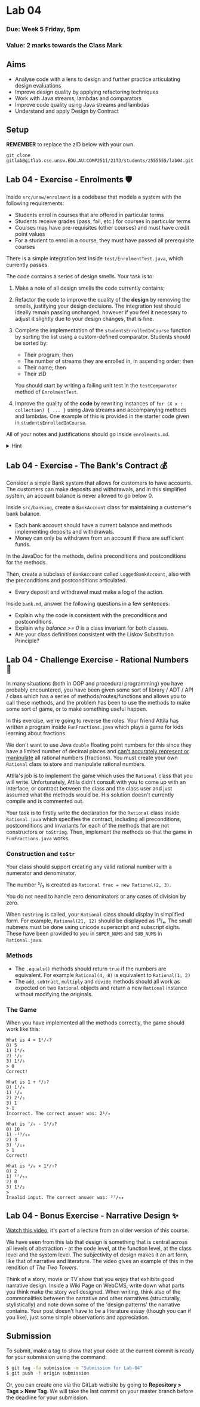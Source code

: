 # Lab 04

### Due: Week 5 Friday, 5pm

### Value: 2 marks towards the Class Mark

## Aims

* Analyse code with a lens to design and further practice articulating design evaluations
* Improve design quality by applying refactoring techniques
* Work with Java streams, lambdas and comparators
* Improve code quality using Java streams and lambdas
* Understand and apply Design by Contract

## Setup

**REMEMBER** to replace the zID below with your own.

```
git clone gitlab@gitlab.cse.unsw.EDU.AU:COMP2511/21T3/students/z555555/lab04.git
```

## Lab 04 - Exercise - Enrolments 🛡️

Inside `src/unsw/enrolment` is a codebase that models a system with the following requirements:

* Students enrol in courses that are offered in particular terms
* Students receive grades (pass, fail, etc.) for courses in particular terms
* Courses may have pre-requisites (other courses) and must have credit point values
* For a student to enrol in a course, they must have passed all prerequisite courses

There is a simple integration test inside `test/EnrolmentTest.java`, which currently passes.

The code contains a series of design smells. Your task is to:

1. Make a note of all design smells the code currently contains;
2. Refactor the code to improve the quality of the **design** by removing the smells, justifying your design decisions. The integration test should ideally remain passing unchanged, however if you feel it necessary to adjust it slightly due to your design changes, that is fine.
3. Complete the implementation of the `studentsEnrolledInCourse` function by sorting the list using a custom-defined comparator. Students should be sorted by:
    * Their program; then
    * The number of streams they are enrolled in, in ascending order; then
    * Their name; then
    * Their zID
    
    You should start by writing a failing unit test in the `testComparator` method of `EnrolmentTest`.
4. Improve the quality of the **code** by rewriting instances of `for (X x : collection) { ... }` using Java streams and accompanying methods and lambdas. One example of this is provided in the starter code given in `studentsEnrolledInCourse`.

All of your notes and justifications should go inside `enrolments.md`.

<details>

<summary>
Hint
</summary>

You may find some of the following Java stream methods useful:

* `anyMatch`
* `allMatch`
* `forEach`
* `filter`
* `map`
* `findFirst`

</details>

## Lab 04 - Exercise - The Bank's Contract 💰

Consider a simple Bank system that allows for customers to have accounts. The customers can make deposits and withdrawals, and in this simplified system, an account balance is never allowed to go below 0. 

Inside `src/banking`, create a `BankAccount` class for maintaining a customer's bank balance.
  * Each bank account should have a current balance and methods implementing deposits and withdrawals.
  * Money can only be withdrawn from an account if there are sufficient funds.

In the JavaDoc for the methods, define preconditions and postconditions for the methods.

Then, create a subclass of `BankAccount` called `LoggedBankAccount`, also with the preconditions and postconditions articulated. 
  * Every deposit and withdrawal must make a log of the action.

Inside `bank.md`, answer the following questions in a few sentences:

* Explain why the code is consistent with the preconditions and postconditions.
* Explain why *balance >= 0* is a class invariant for both classes.
* Are your class definitions consistent with the Liskov Substitution Principle?

## Lab 04 - Challenge Exercise - Rational Numbers 🧮

In many situations (both in OOP and procedural programming) you have probably encountered, you have been given some sort of library / ADT / API / class which has a series of methods/routes/functions and allows you to call these methods, and the problem has been to use the methods to make some sort of game, or to make something useful happen.

In this exercise, we're going to reverse the roles. Your friend Attila has written a program inside `FunFractions.java` which plays a game for kids learning about fractions. 

We don't want to use Java `double` floating point numbers for this since they have a limited number of decimal places and [can't accurately represent or manipulate](https://en.wikipedia.org/wiki/Floating-point_arithmetic#Accuracy_problems) all rational numbers (fractions). You must create your own `Rational` class to store and manipulate rational numbers.

Attila's job is to implement the game which uses the `Rational` class that you will write. Unfortunately, Attila didn't consult with you to come up with an interface, or contract between the class and the class user and just assumed what the methods would be. His solution doesn't currently compile and is commented out.

Your task is to firstly write the declaration for the `Rational` class inside `Rational.java` which specifies the contract, including all preconditions, postconditions and invariants for each of the methods that are not constructors or `toString`. Then, implement the methods so that the game in `FunFractions.java` works.

### Construction and `toStr`

Your class should support creating any valid rational number with a numerator and denominator.

The number ²/₃ is created as `Rational frac = new Rational(2, 3)`.

You do not need to handle zero denominators or any cases of division by zero.

When `toString` is called, your `Rational` class should display in simplified form. For example, `Rational(21, 12)` should be displayed as 1³/₄. The small nubmers must be done using unicode superscript and subscript digits. These have been provided to you in `SUPER_NUMS` and `SUB_NUMS` in `Rational.java`.

### Methods

* The `.equals()` methods should return `true` if the numbers are equivalent. For example `Rational(4, 8)` is equivalent to `Rational(1, 2)`
* The `add`, `subtract`, `multiply` and `divide` methods should all work as expected on two `Rational` objects and return a new `Rational` instance without modifying the originals.

### The Game

When you have implemented all the methods correctly, the game should work like this:

```
What is 4 × 1¹/₄?
0) 5
1) 1⁴/₅
2) ¹/₂
3) 1¹/₅
> 0
Correct!

What is 1 ÷ ²/₅?
0) 1¹/₅
1) ¹/₄
2) 2¹/₂
3) 1
> 1
Incorrect. The correct answer was: 2¹/₂

What is ⁷/₉ - 1¹/₂?
0) 10
1) -¹³/₁₈
2) 3
3) ⁷/₁₀
> 1
Correct!

What is ³/₈ × 1²/₇?
0) 2
1) ²⁷/₅₆
2) 0
3) 1¹/₂
> 
Invalid input. The correct answer was: ²⁷/₅₆
```

## Lab 04 - Bonus Exercise - Narrative Design ✨

[Watch this video](https://youtu.be/uzO77dk5SRE?t=794), it's part of a lecture from an older version of this course. 

We have seen from this lab that design is something that is central across all levels of abstraction - at the code level, at the function level, at the class level and the system level. The subjectivity of design makes it an art form, like that of narrative and literature. The video gives an example of this in the rendition of *The Two Towers*.

Think of a story, movie or TV show that you enjoy that exhibits good narrative design. Inside a Wiki Page on WebCMS, write down what parts you think make the story well designed. When writing, think also of the commonalities between the narrative and other narratives (structurally, stylistically) and note down some of the 'design patterns' the narrative contains. Your post doesn't have to be a literature essay (though you can if you like), just some simple observations and appreciation.

## Submission

To submit, make a tag to show that your code at the current commit is ready for your submission using the command:

```bash
$ git tag -fa submission -m "Submission for Lab-04"
$ git push -f origin submission
```

Or, you can create one via the GitLab website by going to **Repository > Tags > New Tag**.
We will take the last commit on your master branch before the deadline for your submission.
